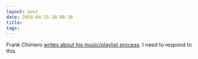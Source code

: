 ```yaml
---
layout: post
date: 2018-04-15-18-08-38
title:
tags:
---
```


Frank Chimero [writes about his music/playlist process](https://www.frankchimero.com/blog/2018/mvp-soundsystem/). I need to respond to this. 